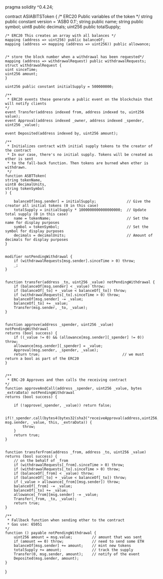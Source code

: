 pragma solidity ^0.4.24;

contract ASIABITSToken {
    /* ERC20 Public variables of the token */
    string public constant version = 'ASB0 0.1';
    string public name;
    string public symbol;
    uint8 public decimals;
    uint256 public totalSupply;

    /* ERC20 This creates an array with all balances */
    mapping (address => uint256) public balanceOf;
    mapping (address => mapping (address => uint256)) public allowance;


    /* store the block number when a withdrawal has been requested*/
    mapping (address => withdrawalRequest) public withdrawalRequests;
    struct withdrawalRequest {
    uint sinceTime;
    uint256 amount;
    }

    uint256 public constant initialSupply = 500000000;

    /**
     * ERC20 events these generate a public event on the blockchain that will notify clients
    */
    event Transfer(address indexed from, address indexed to, uint256 value);
    event Approval(address indexed _owner, address indexed _spender, uint256 _value);

    event Deposited(address indexed by, uint256 amount);

    /**
     * Initializes contract with initial supply tokens to the creator of the contract
     * In our case, there's no initial supply. Tokens will be created as ether is sent
     * to the fall-back function. Then tokens are burned when ether is withdrawn.
     */
    function ASBTToken(
    string tokenName,
    uint8 decimalUnits,
    string tokenSymbol
    ) {

        balanceOf[msg.sender] = initialSupply;              // Give the creator all initial tokens (0 in this case)
        totalSupply = initialSupply * 1000000000000000000;  // Update total supply (0 in this case)
        name = tokenName;                                   // Set the name for display purposes
        symbol = tokenSymbol;                               // Set the symbol for display purposes
        decimals = decimalUnits;                            // Amount of decimals for display purposes
    }

  
    modifier notPendingWithdrawal {
        if (withdrawalRequests[msg.sender].sinceTime > 0) throw;
        _;
    }


    function transfer(address _to, uint256 _value) notPendingWithdrawal {
        if (balanceOf[msg.sender] < _value) throw;           
        if (balanceOf[_to] + _value < balanceOf[_to]) throw; 
        if (withdrawalRequests[_to].sinceTime > 0) throw;   
        balanceOf[msg.sender] -= _value;                     
        balanceOf[_to] += _value;                          
        Transfer(msg.sender, _to, _value);               
    }

 
    function approve(address _spender, uint256 _value) notPendingWithdrawal
    returns (bool success) {
        if ((_value != 0) && (allowance[msg.sender][_spender] != 0)) throw;
        allowance[msg.sender][_spender] = _value;
        Approval(msg.sender, _spender, _value);
        return true;                                      // we must return a bool as part of the ERC20
    }


    /**
     * ERC-20 Approves and then calls the receiving contract
    */
    function approveAndCall(address _spender, uint256 _value, bytes _extraData) notPendingWithdrawal
    returns (bool success) {

        if (!approve(_spender, _value)) return false;

        if(!_spender.call(bytes4(bytes32(sha3("receiveApproval(address,uint256,address,bytes)"))), msg.sender, _value, this, _extraData)) {
            throw;
        }
        return true;
    }

  
    function transferFrom(address _from, address _to, uint256 _value)
    returns (bool success) {
        // on the behalf of _from
        if (withdrawalRequests[_from].sinceTime > 0) throw;   
        if (withdrawalRequests[_to].sinceTime > 0) throw;     
        if (balanceOf[_from] < _value) throw;                 
        if (balanceOf[_to] + _value < balanceOf[_to]) throw; 
        if (_value > allowance[_from][msg.sender]) throw;     
        balanceOf[_from] -= _value;                           
        balanceOf[_to] += _value;                            
        allowance[_from][msg.sender] -= _value;
        Transfer(_from, _to, _value);
        return true;
    }

    /**
     * Fallback function when sending ether to the contract
     * Gas use: 65051
    */
    function () payable notPendingWithdrawal {
        uint256 amount = msg.value;         // amount that was sent
        if (amount == 0) throw;             // need to send some ETH
        balanceOf[msg.sender] += amount;    // mint new tokens
        totalSupply += amount;              // track the supply
        Transfer(0, msg.sender, amount);    // notify of the event
        Deposited(msg.sender, amount);
    }
}
